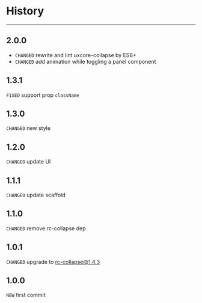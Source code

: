 # History

---
## 2.0.0

* `CHANGED` rewrite and lint uxcore-collapse by ES6+
* `CHANGED` add animation while toggling a panel component

## 1.3.1

`FIXED` support prop `className`

## 1.3.0

`CHANGED` new style

## 1.2.0

`CHANGED` update UI

## 1.1.1
`CHANGED` update scaffold

## 1.1.0
`CHANGED` remove rc-collapse dep

## 1.0.1
`CHANGED` upgrade to rc-collapse@1.4.3

## 1.0.0
`NEW` first commit
